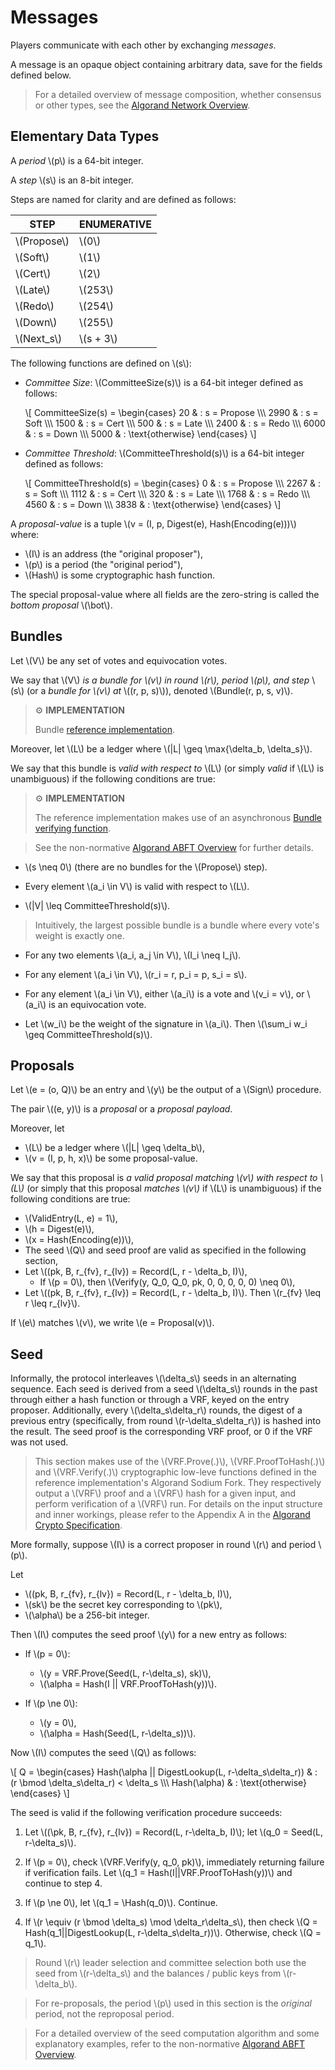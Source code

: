 # Messages

Players communicate with each other by exchanging _messages_.

A message is an opaque object containing arbitrary data, save for the fields defined
below.

> For a detailed overview of message composition, whether consensus or other types,
> see the [Algorand Network Overview](./network-overview.md).

## Elementary Data Types

A _period_ \\(p\\) is a 64-bit integer.

A _step_ \\(s\\) is an 8-bit integer.

Steps are named for clarity and are defined as follows:

| STEP          | ENUMERATIVE |
|---------------|-------------|
| \\(Propose\\) | \\(0\\)     |
| \\(Soft\\)    | \\(1\\)     |
| \\(Cert\\)    | \\(2\\)     |
| \\(Late\\)    | \\(253\\)   |
| \\(Redo\\)    | \\(254\\)   |
| \\(Down\\)    | \\(255\\)   |
| \\(Next_s\\)  | \\(s + 3\\) |

The following functions are defined on \\(s\\):

- _Committee Size_: \\(CommitteeSize(s)\\) is a 64-bit integer defined as follows:

  \\[
  CommitteeSize(s) =
  \begin{cases}
  20 & : s = Propose \\\\\\
  2990 & : s = Soft \\\\\\
  1500 & : s = Cert \\\\\\
  500 & : s = Late \\\\\\
  2400 & : s = Redo \\\\\\
  6000 & : s = Down \\\\\\
   5000 & : \text{otherwise}
  \end{cases}
  \\]

- _Committee Threshold_: \\(CommitteeThreshold(s)\\) is a 64-bit integer defined
as follows:

  \\[
  CommitteeThreshold(s) =
  \begin{cases} 
  0 & : s = Propose \\\\\\
  2267 & : s = Soft \\\\\\
  1112 & : s = Cert \\\\\\
  320 & : s = Late \\\\\\
  1768 & : s = Redo \\\\\\
  4560 & : s = Down \\\\\\
  3838 & : \text{otherwise}
  \end{cases}
  \\]

A _proposal-value_ is a tuple \\(v = (I, p, Digest(e), Hash(Encoding(e)))\\) where:

- \\(I\\) is an address (the "original proposer"),
- \\(p\\) is a period (the "original period"),
- \\(Hash\\) is some cryptographic hash function.

The special proposal-value where all fields are the zero-string is called the _bottom
proposal_ \\(\bot\\).

## Bundles

Let \\(V\\) be any set of votes and equivocation votes.

We say that \\(V\\) _is a bundle for \\(v\\) in round \\(r\\), period \\(p\\), and
step_ \\(s\\) (or a _bundle for \\(v\\) at_ \\((r, p, s)\\)), denoted \\(Bundle(r, p, s, v)\\).

> ⚙️ **IMPLEMENTATION**
>
> Bundle [reference implementation](https://github.com/algorand/go-algorand/blob/b6e5bcadf0ad3861d4805c51cbf3f695c38a93b7/agreement/bundle.go#L46).

Moreover, let \\(L\\) be a ledger where \\(|L| \geq \max\{\delta_b, \delta_s\}\\).

We say that this bundle is _valid with respect to_ \\(L\\) (or simply _valid_ if
\\(L\\) is unambiguous) if the following conditions are true:

> ⚙️ **IMPLEMENTATION**
>
> The reference implementation makes use of an asynchronous [Bundle verifying function](https://github.com/algorand/go-algorand/blob/b6e5bcadf0ad3861d4805c51cbf3f695c38a93b7/agreement/bundle.go#L147).

> See the non-normative [Algorand ABFT Overview](../md/abft-overview.md) for further
> details.

- \\(s \neq 0\\) (there are no bundles for the \\(Propose\\) step).

- Every element \\(a_i \in V\\) is valid with respect to \\(L\\).

- \\(|V| \leq CommitteeThreshold(s)\\).

> Intuitively, the largest possible bundle is a bundle where every vote's weight
> is exactly one.

- For any two elements \\(a_i, a_j \in V\\), \\(I_i \neq I_j\\).

<!-- These checks seem to be missing or not explicit in the reference implementation-->

- For any element \\(a_i \in V\\), \\(r_i = r, p_i = p, s_i = s\\).

<!-- These checks seem to be missing or not explicit in the reference implementation-->

- For any element \\(a_i \in V\\), either \\(a_i\\) is a vote and \\(v_i = v\\),
or \\(a_i\\) is an equivocation vote.

- Let \\(w_i\\) be the weight of the signature in \\(a_i\\). Then
\\(\sum_i w_i \geq CommitteeThreshold(s)\\).

## Proposals

Let \\(e = (o, Q)\\) be an entry and \\(y\\) be the output of a \\(Sign\\) procedure.

The pair \\((e, y)\\) is a _proposal_ or a _proposal payload_.

Moreover, let

- \\(L\\) be a ledger where \\(|L| \geq \delta_b\\),
- \\(v = (I, p, h, x)\\) be some proposal-value.

We say that this proposal is _a valid proposal matching \\(v\\) with respect to
\\(L\\)_ (or simply that this proposal _matches \\(v\\)_ if \\(L\\) is unambiguous)
if the following conditions are true:

- \\(ValidEntry(L, e) = 1\\),
- \\(h = Digest(e)\\),
- \\(x = Hash(Encoding(e))\\),
- The seed \\(Q\\) and seed proof are valid as specified in the following section,
- Let \\((pk, B, r_{fv}, r_{lv}) = Record(L, r - \delta_b, I)\\),
  - If \\(p = 0\\), then \\(Verify(y, Q_0, Q_0, pk, 0, 0, 0, 0, 0) \neq 0\\),
- Let \\((pk, B, r_{fv}, r_{lv}) = Record(L, r - \delta_b, I)\\). Then \\(r_{fv} \leq r \leq r_{lv}\\).

If \\(e\\) matches \\(v\\), we write \\(e = Proposal(v)\\).

## Seed

Informally, the protocol interleaves \\(\delta_s\\) seeds in an alternating
sequence. Each seed is derived from a seed \\(\delta_s\\) rounds in the past through
either a hash function or through a VRF, keyed on the entry
proposer. Additionally, every \\(\delta_s\delta_r\\) rounds, the digest of a previous entry
(specifically, from round \\(r-\delta_s\delta_r\\)) is hashed into the result. The seed
proof is the corresponding VRF proof, or 0 if the VRF was not used.

> This section makes use of the \\(VRF.Prove(.)\\), \\(VRF.ProofToHash(.)\\) and
> \\(VRF.Verify(.)\\) cryptographic low-leve functions defined in the reference
> implementation's Algorand Sodium Fork. They respectively output a \\(VRF\\) proof
> and a \\(VRF\\) hash for a given input, and perform verification of a \\(VRF\\)
> run. For details on the input structure and inner workings, please refer to the
> Appendix A in the [Algorand Crypto Specification](./crypto.md).

More formally, suppose \\(I\\) is a correct proposer in round \\(r\\) and period
\\(p\\).

Let

- \\((pk, B, r_{fv}, r_{lv}) = Record(L, r - \delta_b, I)\\),
- \\(sk\\) be the secret key corresponding to \\(pk\\),
- \\(\alpha\\) be a 256-bit integer.

Then \\(I\\) computes the seed proof \\(y\\) for a new entry as follows:

- If \\(p = 0\\):
  - \\(y = VRF.Prove(Seed(L, r-\delta_s), sk)\\),
  - \\(\alpha = Hash(I || VRF.ProofToHash(y))\\).

- If \\(p \ne 0\\):
  - \\(y = 0\\),
  - \\(\alpha = Hash(Seed(L, r-\delta_s))\\).

Now \\(I\\) computes the seed \\(Q\\) as follows:

\\[
Q =
\begin{cases}
  Hash(\alpha || DigestLookup(L, r-\delta_s\delta_r)) & : (r \bmod \delta_s\delta_r) < \delta_s \\\\\\
  Hash(\alpha) & : \text{otherwise}
\end{cases}
\\]

The seed is valid if the following verification procedure succeeds:

1. Let \\((\pk, B, r_{fv}, r_{lv}) = Record(L, r-\delta_b, I)\\); let \\(q_0 = Seed(L, r-\delta_s)\\).

2. If \\(p = 0\\), check \\(VRF.Verify(y, q_0, pk)\\), immediately returning
   failure if verification fails. Let
   \\(q_1 = Hash(I||VRF.ProofToHash(y))\\) and continue to step 4.

3. If \\(p \ne 0\\), let \\(q_1 = \Hash(q_0)\\). Continue.

4. If \\(r \equiv (r \bmod \delta_s) \mod \delta_r\delta_s\\), then check
   \\(Q = Hash(q_1||DigestLookup(L, r-\delta_s\delta_r))\\). Otherwise,
   check \\(Q = q_1\\).

> Round \\(r\\) leader selection and committee selection both use the seed from
\\(r-\delta_s\\) and the balances / public keys from \\(r-\delta_b\\).

> For re-proposals, the period \\(p\\) used in this section is the _original_
period, not the reproposal period.

> For a detailed overview of the seed computation algorithm and some explanatory
> examples, refer to the non-normative [Algorand ABFT Overview](./abft-overview.md).